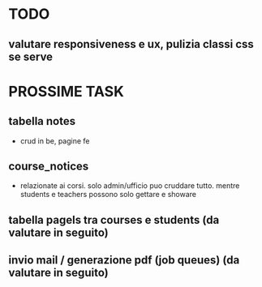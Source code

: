 # TODO

## valutare responsiveness e ux, pulizia classi css se serve

# PROSSIME TASK

## tabella notes

-   crud in be, pagine fe

## course_notices

-   relazionate ai corsi. solo admin/ufficio puo cruddare tutto. mentre students e teachers possono solo gettare e showare

## tabella pagels tra courses e students (da valutare in seguito)

## invio mail / generazione pdf (job queues) (da valutare in seguito)



